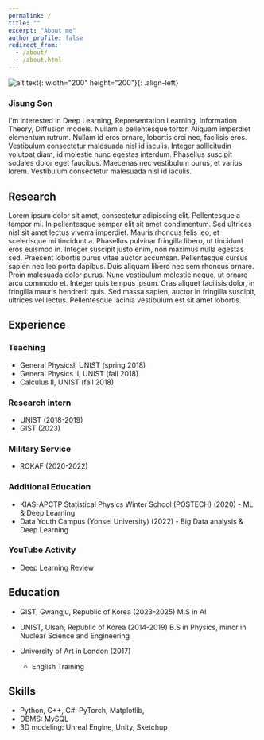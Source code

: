 ```yaml
---
permalink: /
title: ""
excerpt: "About me"
author_profile: false
redirect_from: 
  - /about/
  - /about.html
---
```



![alt text](https://github.com/int141312/int141312.github.io/blob/gh-pages/images/profile.png?raw=true){: width="200" height="200"}{: .align-left} 

### Jisung Son


I'm interested in Deep Learning, Representation Learning, Information Theory, Diffusion models. Nullam a pellentesque tortor. Aliquam imperdiet elementum rutrum. Nullam id eros ornare, lobortis orci nec, facilisis eros. Vestibulum consectetur malesuada nisl id iaculis. Integer sollicitudin volutpat diam, id molestie nunc egestas interdum. Phasellus suscipit sodales dolor eget faucibus. Maecenas nec vestibulum purus, et varius lorem. Vestibulum consectetur malesuada nisl id iaculis.   



Research
------

Lorem ipsum dolor sit amet, consectetur adipiscing elit. Pellentesque a tempor mi. In pellentesque semper elit sit amet condimentum. Sed ultrices nisl sit amet lectus viverra imperdiet. Mauris rhoncus felis leo, et scelerisque mi tincidunt a. Phasellus pulvinar fringilla libero, ut tincidunt eros euismod in. Integer suscipit justo enim, non maximus nulla egestas sed. Praesent lobortis purus vitae auctor accumsan. Pellentesque cursus sapien nec leo porta dapibus. Duis aliquam libero nec sem rhoncus ornare. Proin malesuada dolor purus. Nunc vestibulum molestie neque, ut ornare arcu commodo et. Integer quis tempus ipsum. Cras aliquet facilisis dolor, in fringilla mauris hendrerit quis. Sed massa sapien, auctor in fringilla suscipit, ultrices vel lectus. Pellentesque lacinia vestibulum est sit amet lobortis.



Experience
------

### Teaching
* General PhysicsⅠ, UNIST (spring 2018) 
* General Physics Ⅱ, UNIST (fall 2018)
* Calculus Ⅱ, UNIST (fall 2018)
 
### Research intern
* UNIST (2018-2019)
* GIST (2023)

### Military Service
* ROKAF (2020-2022)

### Additional Education
* KIAS-APCTP Statistical Physics Winter School (POSTECH) (2020) - ML & Deep Learning
* Data Youth Campus (Yonsei University) (2022) - Big Data analysis & Deep Learning

### YouTube Activity
* Deep Learning Review

Education
------

* GIST, Gwangju, Republic of Korea (2023-2025)
  M.S in AI

* UNIST, Ulsan, Republic of Korea (2014-2019) 
  B.S in Physics, minor in Nuclear Science and Engineering

* University of Art in London (2017)
  * English Training



Skills
------
* Python, C++, C#: PyTorch, Matplotlib, 
* DBMS: MySQL
* 3D modeling: Unreal Engine, Unity, Sketchup







